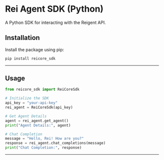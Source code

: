 # Rei Agent SDK (Python)

A Python SDK for interacting with the Reigent API.

## Installation

Install the package using pip:

```bash
pip install reicore_sdk
```

---

## Usage

```python
from reicore_sdk import ReiCoreSdk

# Initialize the SDK
api_key = "your-api-key"
rei_agent = ReiCoreSdk(api_key)

# Get Agent Details
agent = rei_agent.get_agent()
print("Agent Details:", agent)

# Chat Completion
message = "Hello, Rei! How are you?"
response = rei_agent.chat_completions(message)
print("Chat Completion:", response)
```

---
